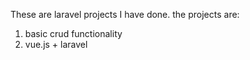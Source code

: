 These are laravel projects I have done. the projects are:
1. basic crud functionality
2. vue.js + laravel

